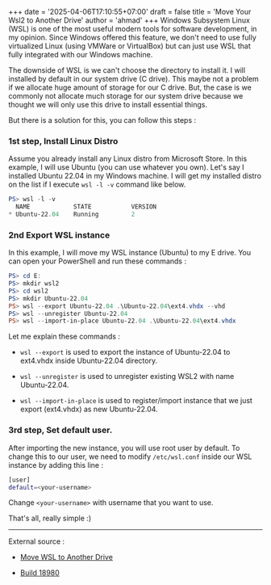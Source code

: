 +++
date = '2025-04-06T17:10:55+07:00'
draft = false
title = 'Move Your Wsl2 to Another Drive'
author = 'ahmad'
+++
Windows Subsystem Linux (WSL) is one of the most useful modern tools for software development, in my opinion. Since Windows offered this feature, we don't need to use fully virtualized Linux (using VMWare or VirtualBox) but can just use WSL that fully integrated with our Windows machine.

The downside of WSL is we can't choose the directory to install it. I will installed by default in our system drive (C drive). This maybe not a problem if we allocate huge amount of storage for our C drive. But, the case is we commonly not allocate much storage for our system drive because we thought we will only use this drive to install essential things.

But there is a solution for this, you can follow this steps :

### 1st step, Install Linux Distro
Assume you already install any Linux distro from Microsoft Store. In this example, I will use Ubuntu (you can use whatever you own). Let's say I installed Ubuntu 22.04 in my Windows machine. I will get my installed distro on the list if I execute `wsl -l -v` command like below.

```powershell
PS> wsl -l -v
  NAME            STATE           VERSION
* Ubuntu-22.04    Running         2
```

### 2nd Export WSL instance
In this example, I will move my WSL instance (Ubuntu) to my E drive. You can open your PowerShell and run these commands :

```powershell
PS> cd E:
PS> mkdir wsl2
PS> cd wsl2
PS> mkdir Ubuntu-22.04
PS> wsl --export Ubuntu-22.04 .\Ubuntu-22.04\ext4.vhdx --vhd
PS> wsl --unregister Ubuntu-22.04
PS> wsl --import-in-place Ubuntu-22.04 .\Ubuntu-22.04\ext4.vhdx
```

Let me explain these commands :

* `wsl --export` is used to export the instance of Ubuntu-22.04 to ext4.vhdx inside Ubuntu-22.04 directory.

* `wsl --unregister` is used to unregister existing WSL2 with name Ubuntu-22.04.

* `wsl --import-in-place` is used to register/import instance that we just export (ext4.vhdx) as new Ubuntu-22.04.


### 3rd step, Set default user.

After importing the new instance, you will use root user by default. To change this to our user, we need to modify `/etc/wsl.conf` inside our WSL instance by adding this line :

```bash
[user]
default=<your-username>
```

Change `<your-username>` with username that you want to use.

That's all, really simple :)

---

External source :

* [Move WSL to Another Drive](https://blog.iany.me/2020/06/move-wsl-to-another-drive/)

* [Build 18980](https://learn.microsoft.com/en-us/windows/wsl/release-notes#build-18980)